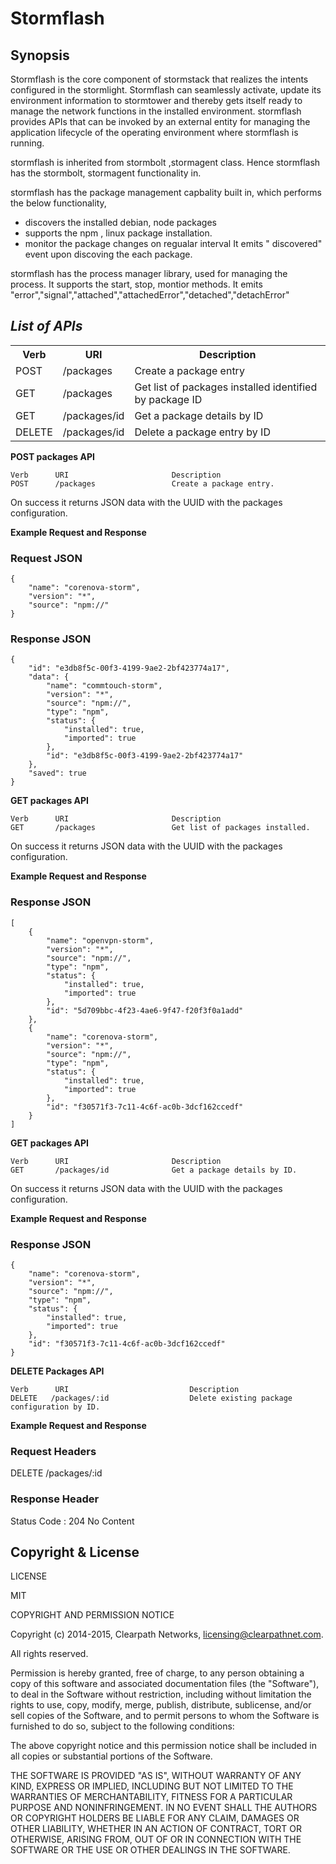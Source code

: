 Stormflash
==========

Synopsis
--------

Stormflash is the core component of stormstack that realizes the intents configured in the stormlight. Stormflash can seamlessly activate, update its environment information to stormtower and thereby gets itself ready to manage the network functions in the installed environment. stormflash provides APIs that can be invoked by an external entity for managing the application lifecycle of the operating environment where stormflash is running.

stormflash is inherited from stormbolt ,stormagent class. Hence stormflash has the stormbolt, stormagent functionality in.

stormflash has the package management capbality built in, which performs the below functionality, 
 - discovers the installed debian, node packages
 - supports the npm , linux package installation.
 - monitor the package changes on regualar interval
 It emits " discovered" event upon discoving the each package.
 
stormflash has the process manager library,  used for managing the process. It supports the start, stop, montior methods. It emits "error","signal","attached","attachedError","detached","detachError"



*List of APIs*
----------------

<table>
  <tr>
    <th>Verb</th><th>URI</th><th>Description</th>
  </tr>
 <tr>
    <td>POST</td><td>/packages</td><td>Create a package entry</td>
  </tr> 
  <tr>
    <td>GET</td><td>/packages</td><td>Get list of packages installed identified by package ID</td>
  </tr>
  <tr>
    <td>GET</td><td>/packages/id</td><td>Get a package details by ID</td>
  </tr>
  <tr>
    <td>DELETE</td><td>/packages/id</td><td>Delete a package entry by ID</td>
  </tr> 
</table>


**POST packages API**

    Verb      URI                       Description
    POST      /packages                 Create a package entry.

On success it returns JSON data with the UUID with the packages configuration.

**Example Request and Response**

### Request JSON
   
    {
        "name": "corenova-storm",
        "version": "*",
        "source": "npm://"
    }
### Response JSON

    {
        "id": "e3db8f5c-00f3-4199-9ae2-2bf423774a17",
        "data": {
            "name": "commtouch-storm",
            "version": "*",
            "source": "npm://",
            "type": "npm",
            "status": {
                "installed": true,
                "imported": true
            },
            "id": "e3db8f5c-00f3-4199-9ae2-2bf423774a17"
        },
        "saved": true
    }


**GET packages API**

    Verb      URI                       Description
    GET       /packages                 Get list of packages installed.

On success it returns JSON data with the UUID with the packages configuration.

**Example Request and Response**

### Response JSON

    [
        {
            "name": "openvpn-storm",
            "version": "*",
            "source": "npm://",
            "type": "npm",
            "status": {
                "installed": true,
                "imported": true
            },
            "id": "5d709bbc-4f23-4ae6-9f47-f20f3f0a1add"
        },
        {
            "name": "corenova-storm",
            "version": "*",
            "source": "npm://",
            "type": "npm",
            "status": {
                "installed": true,
                "imported": true
            },
            "id": "f30571f3-7c11-4c6f-ac0b-3dcf162ccedf"
        }
    ]
    

**GET packages API**

    Verb      URI                       Description
    GET       /packages/id              Get a package details by ID.

On success it returns JSON data with the UUID with the packages configuration.

**Example Request and Response**

### Response JSON
    {
        "name": "corenova-storm",
        "version": "*",
        "source": "npm://",
        "type": "npm",
        "status": {
            "installed": true,
            "imported": true
        },
        "id": "f30571f3-7c11-4c6f-ac0b-3dcf162ccedf"
    }



**DELETE Packages API**

    Verb      URI                           Description
    DELETE   /packages/:id                  Delete existing package configuration by ID.

**Example Request and Response**

### Request Headers
DELETE /packages/:id

### Response Header

Status Code : 204 No Content


Copyright & License
--------
LICENSE 

MIT

COPYRIGHT AND PERMISSION NOTICE

Copyright (c) 2014-2015, Clearpath Networks, <licensing@clearpathnet.com>.

All rights reserved.

Permission is hereby granted, free of charge, to any person obtaining a copy
of this software and associated documentation files (the "Software"), to deal
in the Software without restriction, including without limitation the rights
to use, copy, modify, merge, publish, distribute, sublicense, and/or sell
copies of the Software, and to permit persons to whom the Software is
furnished to do so, subject to the following conditions:

The above copyright notice and this permission notice shall be included in all
copies or substantial portions of the Software.

THE SOFTWARE IS PROVIDED "AS IS", WITHOUT WARRANTY OF ANY KIND, EXPRESS OR
IMPLIED, INCLUDING BUT NOT LIMITED TO THE WARRANTIES OF MERCHANTABILITY,
FITNESS FOR A PARTICULAR PURPOSE AND NONINFRINGEMENT. IN NO EVENT SHALL THE
AUTHORS OR COPYRIGHT HOLDERS BE LIABLE FOR ANY CLAIM, DAMAGES OR OTHER
LIABILITY, WHETHER IN AN ACTION OF CONTRACT, TORT OR OTHERWISE, ARISING FROM,
OUT OF OR IN CONNECTION WITH THE SOFTWARE OR THE USE OR OTHER DEALINGS IN THE
SOFTWARE.